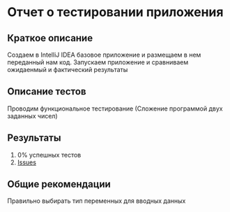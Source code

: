 # Отчет о тестировании приложения <Precision>

## Краткое описание

Создаем в IntelliJ IDEA базовое приложение и размещаем в нем переданный нам код.
Запускаем приложение и сравниваем ожидаенмый и фактический результаты

## Описание тестов

Проводим функциональное тестирование (Сложение программой двух заданных чисел)

## Результаты

1. 0% успешных тестов
1. [Issues](https://github.com/Amoralez84/Java2.2/issues/1)

## Общие рекомендации

Правильно выбирать тип переменных для вводных данных
